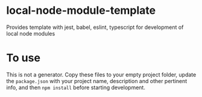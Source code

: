 # local-node-module-template
Provides template with jest, babel, eslint, typescript for development of local node modules

# To use
This is not a generator. Copy these files to your empty project folder,
update the `package.json` with your project name, description and other pertinent info,
and then `npm install` before starting development.
